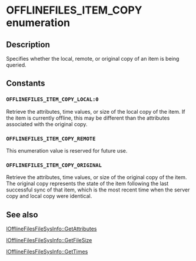# OFFLINEFILES_ITEM_COPY enumeration

## Description

Specifies whether the local, remote, or original copy of an item is being queried.

## Constants

### `OFFLINEFILES_ITEM_COPY_LOCAL:0`

Retrieve the attributes, time values, or size of the local copy of the item. If the item is currently offline, this may be different than the attributes associated with the original copy.

### `OFFLINEFILES_ITEM_COPY_REMOTE`

This enumeration value is reserved for future use.

### `OFFLINEFILES_ITEM_COPY_ORIGINAL`

Retrieve the attributes, time values, or size of the original copy of the item. The original copy represents the state of the item following the last successful sync of that item, which is the most recent time when the server copy and local copy were identical.

## See also

[IOfflineFilesFileSysInfo::GetAttributes](https://learn.microsoft.com/previous-versions/windows/desktop/api/cscobj/nf-cscobj-iofflinefilesfilesysinfo-getattributes)

[IOfflineFilesFileSysInfo::GetFileSize](https://learn.microsoft.com/previous-versions/windows/desktop/api/cscobj/nf-cscobj-iofflinefilesfilesysinfo-getfilesize)

[IOfflineFilesFileSysInfo::GetTimes](https://learn.microsoft.com/previous-versions/windows/desktop/api/cscobj/nf-cscobj-iofflinefilesfilesysinfo-gettimes)